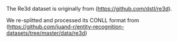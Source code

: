The Re3d dataset is originally from (https://github.com/dstl/re3d).

We re-splitted and processed its CONLL format from (https://github.com/juand-r/entity-recognition-datasets/tree/master/data/re3d)
